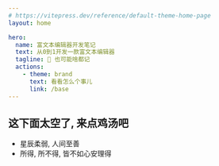 ```yaml
---
# https://vitepress.dev/reference/default-theme-home-page
layout: home

hero:
  name: 富文本编辑器开发笔记
  text: 从0到1开发一款富文本编辑器
  tagline: 🚀 也可能啥都记
  actions:
    - theme: brand
      text: 看看怎么个事儿
      link: /base
---
```


## 这下面太空了, 来点鸡汤吧

- 星辰柔弱, 人间至善
- 所得, 所不得, 皆不如心安理得
